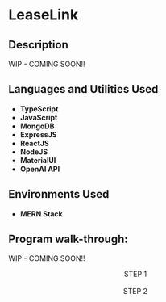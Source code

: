 <h1>LeaseLink</h1>

<h2>Description</h2>
WIP - COMING SOON!!
<br />


<h2>Languages and Utilities Used</h2>

- <b>TypeScript</b>
- <b>JavaScript</b>
- <b>MongoDB</b>
- <b>ExpressJS</b>
- <b>ReactJS</b>
- <b>NodeJS</b>
- <b>MaterialUI</b>
- <b>OpenAI API</b>


<h2>Environments Used </h2>

- <b>MERN Stack</b>

<h2>Program walk-through:</h2>
WIP - COMING SOON!!
<p align="center">
STEP 1 <br/>
<img src=""/>
<br />
<br />STEP 2 <br/>
<img src=""/>
<br />
<br />
</p>

<!--
 ```diff
- text in red
+ text in green
! text in orange
# text in gray
@@ text in purple (and bold)@@
```
--!>

